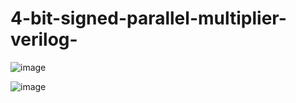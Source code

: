 # 4-bit-signed-parallel-multiplier-verilog-

![image](https://github.com/user-attachments/assets/1f7c2f67-fcdf-4425-a2df-d844c7f4020d)

![image](https://github.com/user-attachments/assets/6fbc506a-7367-4f99-bdc4-466c75541728)

